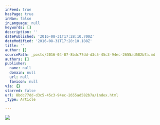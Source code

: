 ```yaml
---
inFeed: true
hasPage: true
inNav: false
inLanguage: null
keywords: []
description: ''
datePublished: '2016-08-31T17:28:10.700Z'
dateModified: '2016-08-31T17:28:10.188Z'
title: ''
author: []
sourcePath: _posts/2016-04-07-8bdc77dd-d3c5-45c3-94ec-2655ad582b7a.md
authors: []
publisher:
  name: null
  domain: null
  url: null
  favicon: null
via: {}
starred: false
url: 8bdc77dd-d3c5-45c3-94ec-2655ad582b7a/index.html
_type: Article

---
```

![](https://the-grid-user-content.s3-us-west-2.amazonaws.com/647d80fe-784c-45d6-91d0-8c1a2d595efc.jpg)